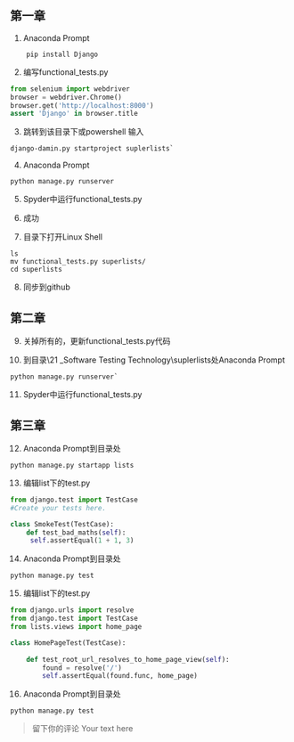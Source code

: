 ## 第一章

1. Anaconda Prompt
```shell
    pip install Django
```

2. 编写functional_tests.py
```python
from selenium import webdriver
browser = webdriver.Chrome()
browser.get('http://localhost:8000')
assert 'Django' in browser.title
```

3. 跳转到该目录下或powershell 输入
 ```shell
 django-damin.py startproject suplerlists`
 ```
 
4. Anaconda Prompt
 ```shell
 python manage.py runserver
 ```

5. Spyder中运行functional_tests.py

6. 成功

7. 目录下打开Linux Shell
 ```shell
ls
mv functional_tests.py superlists/
cd superlists
 ```
 
8. 同步到github

## 第二章

9. 关掉所有的，更新functional_tests.py代码

10. 到目录\21 _Software Testing Technology\suplerlists处Anaconda Prompt
```shell
python manage.py runserver`
```

11. Spyder中运行functional_tests.py

## 第三章

12. Anaconda Prompt到目录处
```shell
python manage.py startapp lists
```

13. 编辑list下的test.py    
```python
from django.test import TestCase
#Create your tests here.

class SmokeTest(TestCase):
    def test_bad_maths(self):
   	 self.assertEqual(1 + 1, 3)
```

14. Anaconda Prompt到目录处
```shell
python manage.py test
```

15. 编辑list下的test.py    
```python
from django.urls import resolve
from django.test import TestCase
from lists.views import home_page

class HomePageTest(TestCase):
    
    def test_root_url_resolves_to_home_page_view(self):
        found = resolve('/')
        self.assertEqual(found.func, home_page)
```

16. Anaconda Prompt到目录处
```shell
python manage.py test
```



> 留下你的评论
> Your text here
